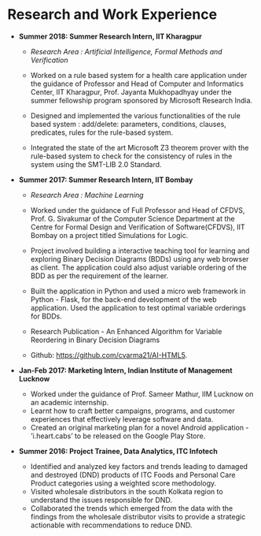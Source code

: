 Research and Work Experience
======

* **Summer 2018: Summer Research Intern, IIT Kharagpur**
  * *Research Area : Artificial Intelligence, Formal Methods and Verification*

  * Worked on a rule based system for a health care application under the guidance of Professor and Head of Computer and Informatics Center, IIT Kharagpur, Prof. Jayanta Mukhopadhyay under the summer fellowship program sponsored by Microsoft Research India.
  * Designed and implemented the various functionalities of the rule based system : add/delete: parameters, conditions, clauses, predicates, rules for the rule-based system.
  * Integrated the state of the art Microsoft Z3 theorem prover with the rule-based system to check for the consistency of rules in the system using the SMT-LIB 2.0 Standard.

* **Summer 2017: Summer Research Intern, IIT Bombay**
  * *Research Area : Machine Learning*

  * Worked under the guidance of Full Professor and Head of CFDVS, Prof. G. Sivakumar of the Computer Science Department at the Centre for Formal Design and Verification of Software(CFDVS), IIT Bombay on a project titled Simulations for Logic.
  * Project involved building a interactive teaching tool for learning and exploring Binary Decision Diagrams (BDDs) using any web browser as client. The application could also adjust variable ordering of the BDD as per the requirement
of the learner.
  * Built the application in Python and used a micro web framework in Python - Flask, for the back-end development of the web application. Used the application to test optimal variable orderings for BDDs.
  * Research Publication - An Enhanced Algorithm for Variable Reordering in Binary Decision Diagrams
  * Github: https://github.com/cvarma21/AI-HTML5.
  
* **Jan-Feb 2017: Marketing Intern, Indian Institute of Management Lucknow**

  * Worked under the guidance of Prof. Sameer Mathur, IIM Lucknow on an academic internship.
  * Learnt how to craft better campaigns, programs, and customer experiences that effectively leverage software and data.
  * Created an original marketing plan for a novel Android application - ’i.heart.cabs’ to be released on the Google Play
Store.
  
* **Summer 2016: Project Trainee, Data Analytics, ITC Infotech**

  * Identified and analyzed key factors and trends leading to damaged and destroyed (DND) products of ITC Foods and Personal Care Product categories using a weighted score methodology.
  * Visited wholesale distributors in the south Kolkata region to understand the issues responsible for DND.
  * Collaborated the trends which emerged from the data with the findings from the wholesale distributor visits to provide a strategic actionable with recommendations to reduce DND.
